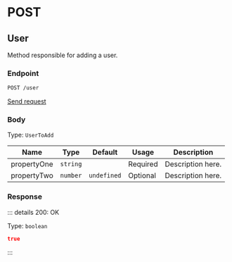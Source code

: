 # POST

## User

Method responsible for adding a user.

### Endpoint

```sh
POST /user
```

[Send request](https://hopp.sh/r/ikyHoc3Ey7wq '/user')

### Body

Type: `UserToAdd`

| Name        | Type     | Default     | Usage    | Description       |
| ----------- | -------- | ----------- | -------- | ----------------- |
| propertyOne | `string` |             | Required | Description here. |
| propertyTwo | `number` | `undefined` | Optional | Description here. |

### Response

::: details 200: OK

Type: `boolean`

```json
true
```

:::
